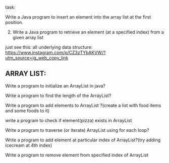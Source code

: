 


task:


Write a Java program to insert an element into the array list at the first position.

2. Write a Java program to retrieve an element (at a specified index) from a given array list

just see this: all underlying data structure: https://www.instagram.com/p/CZ3zTYbAKVW/?utm_source=ig_web_copy_link


ARRAY LIST:
-----------
Write a program to initialize an ArrayList in java?

Write a program to find the length of the ArrayList?

Write a program to add elements to ArrayList ?(create a list with food items and some foods to it)

write a program to check if element(pizza) exists in ArrayList

Write a program to traverse (or iterate) ArrayList using for each loop? 

Write a program to add element at particular index of ArrayList?(try adding icecream at 4th index)

Write a program to remove element from specified index of ArrayList
